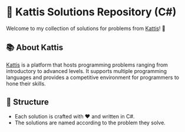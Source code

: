 # 🚀 Kattis Solutions Repository (C#)

Welcome to my collection of solutions for problems from [Kattis](https://open.kattis.com/)! 🎉

## 📚 About Kattis

[Kattis](https://open.kattis.com/) is a platform that hosts programming problems ranging from introductory to advanced levels. It supports multiple programming languages and provides a competitive environment for programmers to hone their skills.

## 📁 Structure

- Each solution is crafted with ❤️ and written in C#.
- The solutions are named according to the problem they solve.

